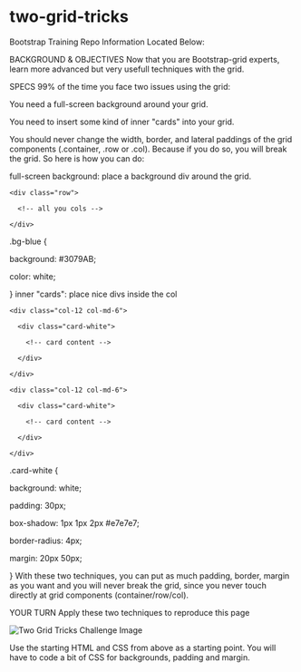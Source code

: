 # two-grid-tricks

Bootstrap Training Repo Information Located Below:

BACKGROUND & OBJECTIVES
Now that you are Bootstrap-grid experts, learn more advanced but very usefull techniques with the grid.

SPECS
99% of the time you face two issues using the grid:

You need a full-screen background around your grid.

You need to insert some kind of inner "cards" into your grid.

You should never change the width, border, and lateral paddings of the grid components (.container, .row or .col). Because if you do so, you will break the grid. So here is how you can do:

full-screen background: place a background div around the grid.

<div class="bg-blue">

  <div class="container-fluid">

    <div class="row">

      <!-- all you cols -->

    </div>

  </div>

</div>
.bg-blue {

  background: #3079AB;

  color: white;

}
inner "cards": place nice divs inside the col

<div class="container">

  <div class="row">

    <div class="col-12 col-md-6">

      <div class="card-white">

        <!-- card content -->

      </div>

    </div>

    <div class="col-12 col-md-6">

      <div class="card-white">

        <!-- card content -->

      </div>

    </div>

  </div>

</div>


.card-white {

  background: white;

  padding: 30px;

  box-shadow: 1px 1px 2px #e7e7e7;

  border-radius: 4px;

  margin: 20px 50px;

}
With these two techniques, you can put as much padding, border, margin as you want and you will never break the grid, since you never touch directly at grid components (container/row/col).

YOUR TURN
Apply these two techniques to reproduce this page

![Two Grid Tricks Challenge Image](url "two-grid.jpg")


Use the starting HTML and CSS from above as a starting point. You will have to code a bit of CSS for backgrounds, padding and margin.